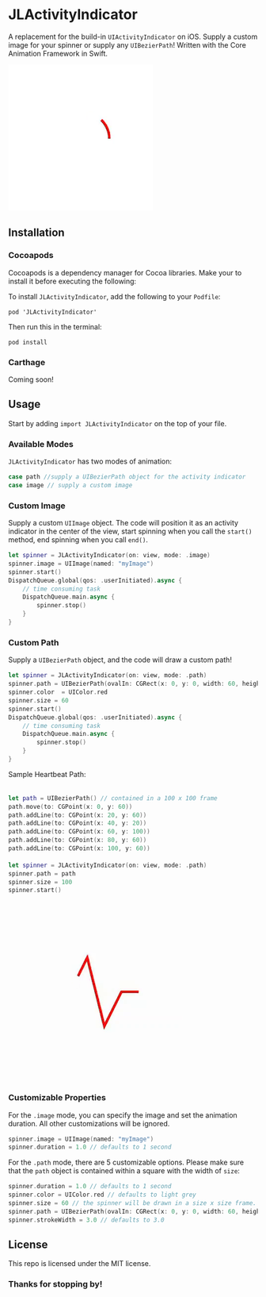 # JLActivityIndicator

A replacement for the build-in `UIActivityIndicator` on iOS. Supply a custom image for your spinner or supply any `UIBezierPath`! Written with the Core Animation Framework in Swift.

![](https://raw.githubusercontent.com/ljw980105/JLActivityIndicator/master/Demos/Circle.gif)

## Installation

### Cocoapods

Cocoapods is a dependency manager for Cocoa libraries. Make your to install it before executing the following:

To install `JLActivityIndicator`, add the following to your `Podfile`:

```shell  
pod 'JLActivityIndicator'
```
Then run this in the terminal:
```shell  
pod install
```

### Carthage

Coming soon!

## Usage

Start by adding `import JLActivityIndicator` on the top of your file.

### Available Modes

`JLActivityIndicator` has two modes of animation: 

```swift
case path //supply a UIBezierPath object for the activity indicator
case image // supply a custom image
```

### Custom Image

Supply a custom `UIImage` object. The code will position it as an activity indicator in the center of the view, start spinning when you call the  `start()` method, end spinning when you call  `end()`.

```swift
let spinner = JLActivityIndicator(on: view, mode: .image)
spinner.image = UIImage(named: "myImage")
spinner.start()
DispatchQueue.global(qos: .userInitiated).async {
    // time consuming task
    DispatchQueue.main.async {
        spinner.stop()
    }
}
```

### Custom Path

Supply a `UIBezierPath` object, and the code will draw a custom path! 

```swift
let spinner = JLActivityIndicator(on: view, mode: .path)
spinner.path = UIBezierPath(ovalIn: CGRect(x: 0, y: 0, width: 60, height: 60))
spinner.color  = UIColor.red
spinner.size = 60
spinner.start()
DispatchQueue.global(qos: .userInitiated).async {
    // time consuming task
    DispatchQueue.main.async {
        spinner.stop()
    }
}
```
Sample Heartbeat Path: 

```swift 

let path = UIBezierPath() // contained in a 100 x 100 frame
path.move(to: CGPoint(x: 0, y: 60))
path.addLine(to: CGPoint(x: 20, y: 60))
path.addLine(to: CGPoint(x: 40, y: 20))
path.addLine(to: CGPoint(x: 60, y: 100))
path.addLine(to: CGPoint(x: 80, y: 60))
path.addLine(to: CGPoint(x: 100, y: 60))

let spinner = JLActivityIndicator(on: view, mode: .path)
spinner.path = path
spinner.size = 100
spinner.start()
```
![](https://raw.githubusercontent.com/ljw980105/JLActivityIndicator/master/Demos/Heartbeat.gif)


### Customizable Properties

For the `.image` mode, you can specify the image and set the animation duration. All other customizations will be ignored.
```swift
spinner.image = UIImage(named: "myImage")
spinner.duration = 1.0 // defaults to 1 second
```
For the `.path` mode, there are 5 customizable options. Please make sure that the `path` object is contained within a square with the width of `size`: 

```swift 
spinner.duration = 1.0 // defaults to 1 second
spinner.color = UIColor.red // defaults to light grey
spinner.size = 60 // the spinner will be drawn in a size x size frame. Defaults to 60
spinner.path = UIBezierPath(ovalIn: CGRect(x: 0, y: 0, width: 60, height: 60)) // defaults to a 60 x 60 circle
spinner.strokeWidth = 3.0 // defaults to 3.0
```
## License
This repo is licensed under the MIT license. 

### Thanks for stopping by!



